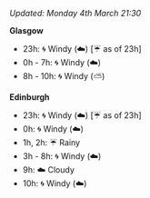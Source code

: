 *Updated: Monday 4th March 21:30*

**Glasgow**

* 23h: :cyclone: Windy (:cloud:) [:umbrella: as of 23h]
* 0h - 7h: :cyclone: Windy (:cloud:)
* 8h - 10h: :cyclone: Windy (:partly_sunny:)

**Edinburgh**

* 23h: :cyclone: Windy (:cloud:) [:umbrella: as of 23h]
* 0h: :cyclone: Windy (:cloud:)
* 1h, 2h: :umbrella: Rainy
* 3h - 8h: :cyclone: Windy (:cloud:)
* 9h: :cloud: Cloudy
* 10h: :cyclone: Windy (:cloud:)
